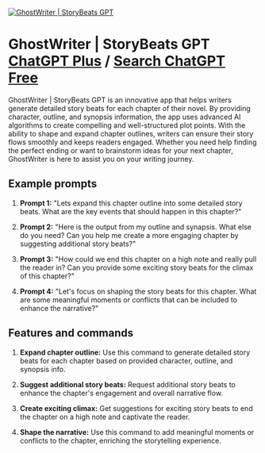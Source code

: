 
[![GhostWriter | StoryBeats GPT](null)](https://chat.openai.com/g/g-LknSV3BVD-ghostwriter-storybeats-gpt)

# GhostWriter | StoryBeats GPT [ChatGPT Plus](https://chat.openai.com/g/g-LknSV3BVD-ghostwriter-storybeats-gpt) / [Search ChatGPT Free](https://gptcall.net/index.html#/?search=GhostWriter%20%7C%20StoryBeats%20GPT)

GhostWriter | StoryBeats GPT is an innovative app that helps writers generate detailed story beats for each chapter of their novel. By providing character, outline, and synopsis information, the app uses advanced AI algorithms to create compelling and well-structured plot points. With the ability to shape and expand chapter outlines, writers can ensure their story flows smoothly and keeps readers engaged. Whether you need help finding the perfect ending or want to brainstorm ideas for your next chapter, GhostWriter is here to assist you on your writing journey.

## Example prompts

1. **Prompt 1:** "Lets expand this chapter outline into some detailed story beats. What are the key events that should happen in this chapter?"

2. **Prompt 2:** "Here is the output from my outline and synapsis. What else do you need? Can you help me create a more engaging chapter by suggesting additional story beats?"

3. **Prompt 3:** "How could we end this chapter on a high note and really pull the reader in? Can you provide some exciting story beats for the climax of this chapter?"

4. **Prompt 4:** "Let's focus on shaping the story beats for this chapter. What are some meaningful moments or conflicts that can be included to enhance the narrative?"

## Features and commands

1. **Expand chapter outline:** Use this command to generate detailed story beats for each chapter based on provided character, outline, and synopsis info.

2. **Suggest additional story beats:** Request additional story beats to enhance the chapter's engagement and overall narrative flow.

3. **Create exciting climax:** Get suggestions for exciting story beats to end the chapter on a high note and captivate the reader.

4. **Shape the narrative:** Use this command to add meaningful moments or conflicts to the chapter, enriching the storytelling experience.


